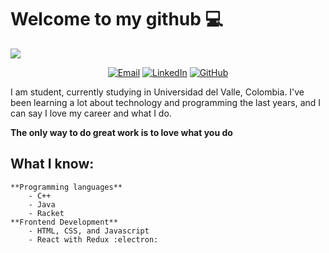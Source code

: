 # Welcome to my github :computer:
![](https://github.com/Meliwi/Meliwi/blob/master/Github.png)

<p align="center">
<a href="mailto:melimusich@gmail.com" target="_blank"><img src="https://img.shields.io/badge/-Gmail-c14438?style=flat-square&logo=Gmail&logoColor=white" alt="Email"></a>
<a href="https://www.linkedin.com/in/melissa-gonz%C3%A1lez-nebrijo-436910191/" target="_blank"><img src="https://img.shields.io/badge/LinkedIn-%230077B5.svg?&style=flat-square&logo=linkedin&logoColor=white" alt="LinkedIn"></a>
<a href="https://github.com/Meliwi" target="_blank"><img src="https://img.shields.io/badge/-GitHub-181717?style=flat-square&logo=github" alt="GitHub"></a>
</p>

I am student, currently studying in Universidad del Valle, Colombia. I've been learning a lot about technology and programming the last years, and I can say I love my career and what I do. 

**The only way to do great work is to love what you do** 

## What I know: 
    **Programming languages**
        - C++
        - Java
        - Racket
    **Frontend Development**
        - HTML, CSS, and Javascript 
        - React with Redux :electron: 
    
